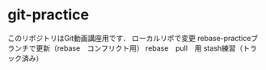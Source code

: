 # git-practice
このリポジトリはGit動画講座用です．
ローカルリポで変更
rebase-practiceブランチで更新（rebase　コンフリクト用）
rebase　pull　用
stash練習（トラック済み）
